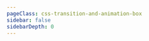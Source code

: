 ```yaml
---
pageClass: css-transition-and-animation-box
sidebar: false
sidebarDepth: 0
---
```

<ClientOnly>
<Home></Home>
</ClientOnly>
